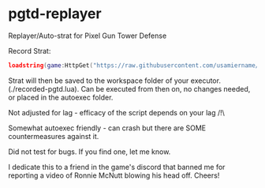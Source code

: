 # pgtd-replayer


Replayer/Auto-strat for Pixel Gun Tower Defense

Record Strat:
```lua
loadstring(game:HttpGet("https://raw.githubusercontent.com/usamiername/pgtd-replayer/main/minified-rec.lua"))()
```

Strat will then be saved to the workspace folder of your executor. (./recorded-pgtd.lua). Can be executed from then on, no changes needed, or placed in the autoexec folder.

Not adjusted for lag - efficacy of the script depends on your lag /!\\

Somewhat autoexec friendly - can crash but there are SOME countermeasures against it.

Did not test for bugs. If you find one, let me know.

I dedicate this to a friend in the game's discord that banned me for reporting a video of Ronnie McNutt blowing his head off. Cheers!
